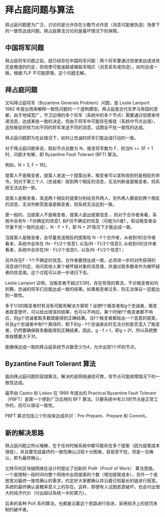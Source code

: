 # 拜占庭问题与算法
拜占庭问题更为广泛，讨论的是允许存在少数节点作恶（消息可能被伪造）场景下的一致性达成问题。拜占庭算法讨论的是最坏情况下的保障。

## 中国将军问题
拜占庭将军问题之前，就已经存在中国将军问题：两个将军要通过信使来达成进攻还是撤退的约定，但信使可能迷路或被敌军阻拦（消息丢失或伪造），如何达成一致。根据 FLP 不可能原理，这个问题无解。

## 拜占庭问题
又叫拜占庭将军（Byzantine Generals Problem）问题，是 Leslie Lamport 1982 年提出用来解释一致性问题的一个虚构模型。拜占庭是古代东罗马帝国的首都，由于地域宽广，守卫边境的多个将军（系统中的多个节点）需要通过信使来传递消息，达成某些一致的决定。但由于将军中可能存在叛徒（系统中节点出错），这些叛徒将努力向不同的将军发送不同的消息，试图会干扰一致性的达成。

拜占庭问题即为在此情况下，如何让忠诚的将军们能达成行动的一致。

对于拜占庭问题来说，假如节点总数为 N，叛变将军数为 F，则当N >= 3F + 1时，问题才有解，即 Byzantine Fault Tolerant (BFT) 算法。

例如，N = 3, F = 1时。

提案人不是叛变者，提案人发送一个提案出来，叛变者可以宣称收到的是相反的命令。则对于第三个人（忠诚者）收到两个相反的消息，无法判断谁是叛变者，则系统无法达到一致。

提案人是叛变者，发送两个相反的提案分别给另外两人，另外两人都收到两个相反的消息，无法判断究竟谁是叛变者，则系统无法达到一致。

更一般的，当提案人不是叛变者，提案人提出提案信息 ，则对于合作者来看，系统中会有N - F份确定的信息1, 和F份不确定的信息（可能为0或1 ，假设叛变者会尽量干扰一致的达成），N - F > F，即 N > 2F情况下才能达成一致。

当提案人是叛变者，会尽量发送相反的提案给 N - F个合作者，从收到1的合作者看来，系统中会存在 (N - F)/2个信息1, 以及(N - F)/2个信息0; 从收到0的合作者看来，系统中会存在(N - F)/2个信息0，以及(N -F)/2个信息1；

另外存在F - 1个不确定的信息。合作者要想达成一致，必须进一步的对所获得的消息进行判定，询问其他人某个被怀疑对象的消息值，并通过取多数来作为被怀疑者的信息值。这个过程可以进一步递归下去。

Leslie Lamport 证明，当叛变者不超过1/3时，存在有效的算法，不论叛变者如何折腾，忠诚的将军们总能达成一致的结果。如果叛变者过多，则无法保证一定能达到一致性。

多于1/3的叛变者时有没有可能有解决方案呢？设想f个叛变者和g个忠诚者，叛变者故意使坏，可以给出错误的结果，也可以不响应。某个时候f个叛变者都不响应，则g个忠诚者取多数既能得到正确结果。当f个叛变者都给出一个恶意的提案，并且g个忠诚者中有f个离线时，剩下的g - f个忠诚者此时无法分别是否混入了叛变者，仍然要确保取多数能得到正确结果，因此，g - f > f，即g > 2f，所以系统整体规模要大于3f。

能确保达成一致的拜占庭系统节点数至少为4，允许出现1个坏的节点。

## Byzantine Fault Tolerant 算法
面向拜占庭问题的容错算法，解决的是网络通信可靠，但节点可能故障情况下的一致性达成。

最早由 Castro 和 Liskov 在 1999 年提出的 Practical Byzantine Fault Tolerant（PBFT）是第一个得到广泛应用的 BFT 算法。只要系统中有2/3的节点是正常工作的，则可以保证一致性。

PBFT 算法包括三个阶段来达成共识：Pre-Prepare、Prepare 和 Commit。

## 新的解决思路
拜占庭问题之所以难解，在于任何时候系统中都可能存在多个提案（因为提案成本很低），并且要完成最终的一致性确认过程十分困难，容易受干扰。但是一旦确认，即为最终确认。

比特币的区块链网络在设计时提出了创新的 PoW（Proof of Work） 算法思路。一个是限制一段时间内整个网络中出现提案的个数（增加提案成本），另外一个是放宽对最终一致性确认的需求，约定好大家都确认并沿着已知最长的链进行拓宽。系统的最终确认是概率意义上的存在。这样，即便有人试图恶意破坏，也会付出很大的经济代价（付出超过系统一半的算力）。

后来的各种 PoX 系列算法，也都是沿着这个思路进行改进，采用经济上的惩罚来制约破坏者。